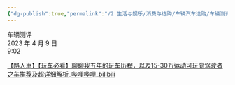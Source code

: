 ```yaml
---
{"dg-publish":true,"permalink":"/2 生活与娱乐/消费与选购/车辆汽车选购/车辆测评/","title":"车辆测评"}
---
```



车辆测评  
2023 年 4 月 9 日  
9:02

[【路人車】【玩车必看】聊聊我五年的玩车历程，以及15-30万运动可玩向驾驶者之车推荐及超详细解析_哔哩哔哩_bilibili](https://www.bilibili.com/video/BV1Gk4y1t7ja/?buvid=XY630CE669F34078F341989B1EE06E60B0127&is_story_h5=false&mid=g8UDjEqHIS5oCexxb9oAEQ%3D%3D&p=1&plat_id=116&share_from=ugc&share_medium=android&share_plat=android&share_session_id=ef9d4828-85f2-431d-8729-4b0833e1d428&share_source=WEIXIN&share_tag=s_i&timestamp=1681001435&unique_k=Dvgcwsp&up_id=326319750)